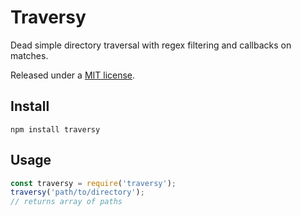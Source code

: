 Traversy
===================

Dead simple directory traversal with regex filtering and callbacks on matches.

Released under a [MIT license](http://en.wikipedia.org/wiki/MIT_License).

Install
--------

`npm install traversy`

Usage
-----

``` js
const traversy = require('traversy');
traversy('path/to/directory');
// returns array of paths
```
